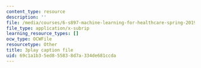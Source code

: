 ```yaml
---
content_type: resource
description: ''
file: /media/courses/6-s897-machine-learning-for-healthcare-spring-2019/69c1a1b35ed855838d7a334de681ccda_k95abdkdCPk.vtt
file_type: application/x-subrip
learning_resource_types: []
ocw_type: OCWFile
resourcetype: Other
title: 3play caption file
uid: 69c1a1b3-5ed8-5583-8d7a-334de681ccda
---
```


